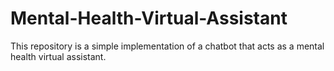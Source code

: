 # Mental-Health-Virtual-Assistant
This repository is a simple implementation of a chatbot that acts as a mental health virtual assistant. 
